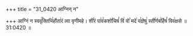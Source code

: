 +++
title = "31_0420 आग्निन् न"

+++
आग्निं न स्ववृ꣢꣯क्तिभि꣣र्होता꣢रं त्वा वृणीमहे। शी꣣रं पा꣢व꣣कशो꣢चिषं꣣ वि꣢ वो꣣ मदे꣢ य꣣ज्ञेषु꣢ स्ती꣣र्णब꣢र्हिषं꣣ विव꣢क्षसे ॥ 31:0420 ॥